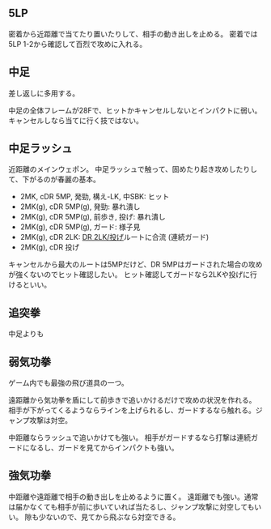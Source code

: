 ## 5LP

密着から近距離で当てたり置いたりして、相手の動き出しを止める。
密着では5LP 1-2から確認して百烈で攻めに入れる。

## 中足

差し返しに多用する。

中足の全体フレームが28Fで、ヒットかキャンセルしないとインパクトに弱い。
キャンセルしなら当てに行く技ではない。

## 中足ラッシュ

近距離のメインウェポン。
中足ラッシュで触って、固めたり起き攻めしたりして、下がるのが春麗の基本。

- 2MK, cDR 5MP, 発勁, 構え-LK, 中SBK: ヒット
- 2MK(g), cDR 5MP(g), 発勁: 暴れ潰し
- 2MK(g), cDR 5MP(g), 前歩き, 投げ: 暴れ潰し
- 2MK(g), cDR 5MP(g), ガード: 様子見
- 2MK(g), cDR 2LK: [DR 2LK/投げ](#dr-2lk投げ)ルートに合流 (連続ガード)
- 2MK(g), cDR 投げ

キャンセルから最大のルートは5MPだけど、DR 5MPはガードされた場合の攻めが強くないのでヒット確認したい。
ヒット確認してガードなら2LKや投げに行けるといい。

## 追突拳

中足よりも

## 弱気功拳

ゲーム内でも最強の飛び道具の一つ。

遠距離から気功拳を盾にして前歩きで追いかけるだけで攻めの状況を作れる。
相手が下がってくるようならラインを上げられるし、ガードするなら触れる。ジャンプ攻撃は対空。

中距離ならラッシュで追いかけても強い。
相手がガードするなら打撃は連続ガードになるし、ガードを見てからインパクトも強い。

## 強気功拳

中距離や遠距離で相手の動き出しを止めるように置く。
遠距離でも強い。通常は届かなくても相手が前に歩いていれば当たるし、ジャンプ攻撃に対空してもいい。
隙も少ないので、見てから飛ぶなら対空できる。
